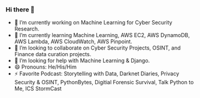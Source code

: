 ### Hi there 👋

- 🔭 I’m currently working on Machine Learning for Cyber Security Research. 
- 🌱 I’m currently learning Machine Learning, AWS EC2, AWS DynamoDB, AWS Lambda, AWS CloudWatch, AWS Pinpoint.
- 👯 I’m looking to collaborate on Cyber Security Projects, OSINT, and Finance data curation projects.
- 🤔 I’m looking for help with Machine Learning & Django.
- 😄 Pronouns: He/His/Him
- ⚡ Favorite Podcast: Storytelling with Data, Darknet Diaries, Privacy Security & OSINT, PythonBytes, Digitial Forensic Survival, Talk Python to Me, ICS StormCast

